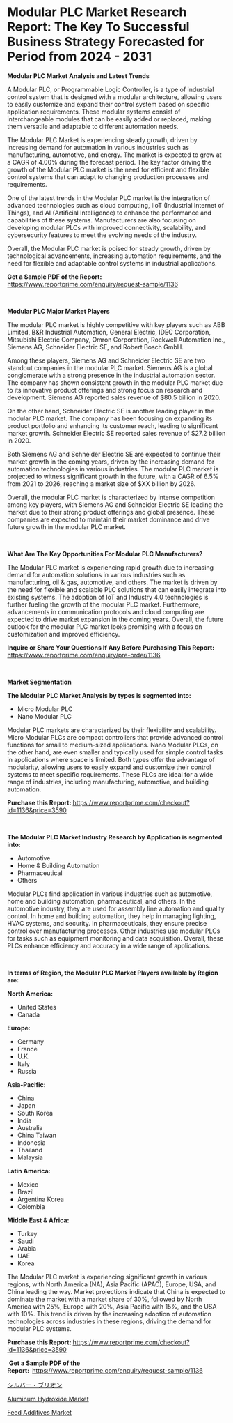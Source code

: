 <p><h1>Modular PLC Market Research Report: The Key To Successful Business Strategy Forecasted for Period from 2024 - 2031</h1></p><p><strong>Modular PLC Market Analysis and Latest Trends</strong></p>
<p><p>A Modular PLC, or Programmable Logic Controller, is a type of industrial control system that is designed with a modular architecture, allowing users to easily customize and expand their control system based on specific application requirements. These modular systems consist of interchangeable modules that can be easily added or replaced, making them versatile and adaptable to different automation needs.</p><p>The Modular PLC Market is experiencing steady growth, driven by increasing demand for automation in various industries such as manufacturing, automotive, and energy. The market is expected to grow at a CAGR of 4.00% during the forecast period. The key factor driving the growth of the Modular PLC market is the need for efficient and flexible control systems that can adapt to changing production processes and requirements.</p><p>One of the latest trends in the Modular PLC market is the integration of advanced technologies such as cloud computing, IIoT (Industrial Internet of Things), and AI (Artificial Intelligence) to enhance the performance and capabilities of these systems. Manufacturers are also focusing on developing modular PLCs with improved connectivity, scalability, and cybersecurity features to meet the evolving needs of the industry.</p><p>Overall, the Modular PLC market is poised for steady growth, driven by technological advancements, increasing automation requirements, and the need for flexible and adaptable control systems in industrial applications.</p></p>
<p><strong>Get a Sample PDF of the Report:&nbsp;</strong> <a href="https://www.reportprime.com/enquiry/request-sample/1136">https://www.reportprime.com/enquiry/request-sample/1136</a></p>
<p>&nbsp;</p>
<p><strong>Modular PLC Major Market Players</strong></p>
<p><p>The modular PLC market is highly competitive with key players such as ABB Limited, B&R Industrial Automation, General Electric, IDEC Corporation, Mitsubishi Electric Company, Omron Corporation, Rockwell Automation Inc., Siemens AG, Schneider Electric SE, and Robert Bosch GmbH.</p><p>Among these players, Siemens AG and Schneider Electric SE are two standout companies in the modular PLC market. Siemens AG is a global conglomerate with a strong presence in the industrial automation sector. The company has shown consistent growth in the modular PLC market due to its innovative product offerings and strong focus on research and development. Siemens AG reported sales revenue of $80.5 billion in 2020.</p><p>On the other hand, Schneider Electric SE is another leading player in the modular PLC market. The company has been focusing on expanding its product portfolio and enhancing its customer reach, leading to significant market growth. Schneider Electric SE reported sales revenue of $27.2 billion in 2020.</p><p>Both Siemens AG and Schneider Electric SE are expected to continue their market growth in the coming years, driven by the increasing demand for automation technologies in various industries. The modular PLC market is projected to witness significant growth in the future, with a CAGR of 6.5% from 2021 to 2026, reaching a market size of $XX billion by 2026.</p><p>Overall, the modular PLC market is characterized by intense competition among key players, with Siemens AG and Schneider Electric SE leading the market due to their strong product offerings and global presence. These companies are expected to maintain their market dominance and drive future growth in the modular PLC market.</p></p>
<p>&nbsp;</p>
<p><strong>What Are The Key Opportunities For Modular PLC Manufacturers?</strong></p>
<p><p>The Modular PLC market is experiencing rapid growth due to increasing demand for automation solutions in various industries such as manufacturing, oil & gas, automotive, and others. The market is driven by the need for flexible and scalable PLC solutions that can easily integrate into existing systems. The adoption of IoT and Industry 4.0 technologies is further fueling the growth of the modular PLC market. Furthermore, advancements in communication protocols and cloud computing are expected to drive market expansion in the coming years. Overall, the future outlook for the modular PLC market looks promising with a focus on customization and improved efficiency.</p></p>
<p><strong>Inquire or Share Your Questions If Any Before Purchasing This Report:</strong> <a href="https://www.reportprime.com/enquiry/pre-order/1136">https://www.reportprime.com/enquiry/pre-order/1136</a></p>
<p>&nbsp;</p>
<p><strong>Market Segmentation</strong></p>
<p><strong>The Modular PLC Market Analysis by types is segmented into:</strong></p>
<p><ul><li>Micro Modular PLC</li><li>Nano Modular PLC</li></ul></p>
<p><p>Modular PLC markets are characterized by their flexibility and scalability. Micro Modular PLCs are compact controllers that provide advanced control functions for small to medium-sized applications. Nano Modular PLCs, on the other hand, are even smaller and typically used for simple control tasks in applications where space is limited. Both types offer the advantage of modularity, allowing users to easily expand and customize their control systems to meet specific requirements. These PLCs are ideal for a wide range of industries, including manufacturing, automotive, and building automation.</p></p>
<p><strong>Purchase this Report:&nbsp;</strong><a href="https://www.reportprime.com/checkout?id=1136&price=3590">https://www.reportprime.com/checkout?id=1136&price=3590</a></p>
<p>&nbsp;</p>
<p><strong>The Modular PLC Market Industry Research by Application is segmented into:</strong></p>
<p><ul><li>Automotive</li><li>Home & Building Automation</li><li>Pharmaceutical</li><li>Others</li></ul></p>
<p><p>Modular PLCs find application in various industries such as automotive, home and building automation, pharmaceutical, and others. In the automotive industry, they are used for assembly line automation and quality control. In home and building automation, they help in managing lighting, HVAC systems, and security. In pharmaceuticals, they ensure precise control over manufacturing processes. Other industries use modular PLCs for tasks such as equipment monitoring and data acquisition. Overall, these PLCs enhance efficiency and accuracy in a wide range of applications.</p></p>
<p>&nbsp;</p>
<p><strong>In terms of Region, the Modular PLC Market Players available by Region are:</strong></p>
<p>
    <p> <strong> North America: </strong>
        <ul>
            <li>United States</li>
            <li>Canada</li>
        </ul>
        </p> 
    <p> <strong> Europe: </strong>
        <ul>
            <li>Germany</li>
            <li>France</li>
            <li>U.K.</li>
            <li>Italy</li>
            <li>Russia</li>
        </ul>
        </p> 
    <p> <strong> Asia-Pacific: </strong>
        <ul>
            <li>China</li>
            <li>Japan</li>
            <li>South Korea</li>
            <li>India</li>
            <li>Australia</li>
            <li>China Taiwan</li>
            <li>Indonesia</li>
            <li>Thailand</li>
            <li>Malaysia</li>
        </ul>
        </p> 
    <p> <strong> Latin America: </strong>
        <ul>
            <li>Mexico</li>
            <li>Brazil</li>
            <li>Argentina Korea</li>
            <li>Colombia</li>
        </ul>
        </p> 
    <p> <strong> Middle East & Africa: </strong>
        <ul>
            <li>Turkey</li>
            <li>Saudi</li>
            <li>Arabia</li>
            <li>UAE</li>
            <li>Korea</li>
        </ul>
    </p>
    </p>
<p><p>The Modular PLC market is experiencing significant growth in various regions, with North America (NA), Asia Pacific (APAC), Europe, USA, and China leading the way. Market projections indicate that China is expected to dominate the market with a market share of 30%, followed by North America with 25%, Europe with 20%, Asia Pacific with 15%, and the USA with 10%. This trend is driven by the increasing adoption of automation technologies across industries in these regions, driving the demand for modular PLC systems.</p></p>
<p><strong>Purchase this Report: </strong><a href="https://www.reportprime.com/checkout?id=1136&price=3590">https://www.reportprime.com/checkout?id=1136&price=3590</a></p>
<p>&nbsp;<strong>Get a Sample PDF of the Report:&nbsp;&nbsp;</strong><a href="https://www.reportprime.com/enquiry/request-sample/1136">https://www.reportprime.com/enquiry/request-sample/1136</a></p>
<p><strong></strong></p>
<p><p><a href="https://github.com/nemesis2824/Market-Research-Report-List-1/blob/main/82592708893.md">シルバー・ブリオン</a></p><p><a href="https://meowing-lemming-dd3.notion.site/Aluminum-Hydroxide-Market-Size-Share-Trends-Analysis-Report-By-Material-By-Type-By-End-user-By-9a828c3cbb94401c827de9824bd96bfa">Aluminum Hydroxide Market</a></p><p><a href="https://shimmer-gardenia-37a.notion.site/Feed-Additives-Market-Research-Report-Provides-Critical-Insights-that-can-help-Shape-Business-Develo-d92b3a3e66964f79882143ee76780c61">Feed Additives Market</a></p></p>